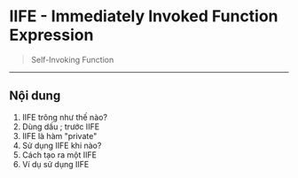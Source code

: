 # IIFE - Immediately Invoked Function Expression

> Self-Invoking Function

---

## Nội dung

1. IIFE trông như thế nào?
2. Dùng dấu ; trước IIFE
3. IIFE là hàm "private"
4. Sử dụng IIFE khi nào?
5. Cách tạo ra một IIFE
6. Ví dụ sử dụng IIFE
